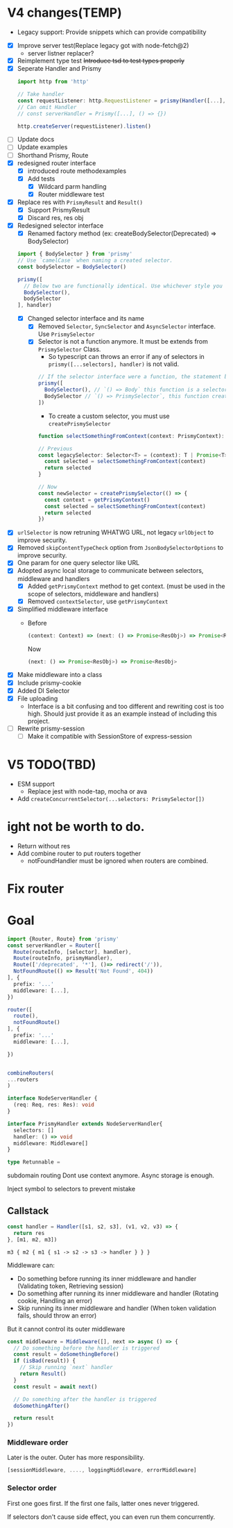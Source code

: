 # V4 changes(TEMP)
- Legacy support: Provide snippets which can provide compatibility
- [x] Improve server test(Replace legacy got with node-fetch@2)
  - server listner replacer?
- [x] Reimplement type test ~~Introduce tsd to test types properly~~
- [x] Seperate Handler and Prismy
  ```ts
  import http from 'http'

  // Take handler
  const requestListener: http.RequestListener = prismy(Handler([...], () => {}))
  // Can omit Handler
  // const serverHandler = Prismy([...], () => {})

  http.createServer(requestListener).listen()

  ```
- [ ] Update docs
- [ ] Update examples
- [ ] Shorthand Prismy, Route
- [x] redesigned router interface
  - [x] introduced route methodexamples
  - [x] Add tests
    - [x] Wildcard parm handling
    - [x] Router middleware test
- [x] Replace res with `PrismyResult` and `Result()`
  - [x] Support PrismyResult
  - [x] Discard res, res obj
- [x] Redesigned selector interface
  - [x] Renamed factory method (ex: createBodySelector(Deprecated) => BodySelector)
  ```ts
  import { BodySelector } from 'prismy'
  // Use `camelCase` when naming a created selector.
  const bodySelector = BodySelector()

  prismy([
    // Below two are functionally identical. Use whichever style you like.
    BodySelector(),
    bodySelector
  ], handler)
  ```
  - [x] Changed selector interface and its name
    - [x] Removed `Selector`, `SyncSelector` and `AsyncSelector` interface. Use `PrismySelector`
    - [x] Selector is not a function anymore. It must be extends from `PrismySelector` Class.
      - So typescript can throws an error if any of selectors in `prismy([...selectors], handler)` is not valid.
      ```ts
      // If the selector interface were a function, the statement below won't throw any type error although it is incorrect.
      prismy([
        BodySelector(), // `() => Body` this function is a selector.
        BodySelector // `() => PrismySelector`, this function creates a selector when called but definitely not a selector by itself.
      ])
      ```
      - To create a custom selector, you must use `createPrismySelector`
      ```ts
      function selectSomethingFromContext(context: PrismyContext): T

      // Previous
      const legacySelector: Selector<T> = (context): T | Promise<T> => {
        const selected = selectSomethingFromContext(context)
        return selected
      }

      // Now
      const newSelector = createPrismySelector(() => {
        const context = getPrismyContext()
        const selected = selectSomethingFromContext(context)
        return selected
      })
      ```
- [x] `urlSelector` is now retruning WHATWG URL, not legacy `urlObject` to improve security.
- [x] Removed `skipContentTypeCheck` option from `JsonBodySelectorOptions` to improve security.
- [x] One param for one query selector like URL
- [x] Adopted async local storage to communicate between selectors, middleware and handlers
  - [x] Added `getPrismyContext` method to get context. (must be used in the scope of selectors, middleware and handlers)
  - [x] Removed `contextSelector`, use `getPrismyContext`
- [x] Simplified middleware interface
  - Before

    ```ts
    (context: Context) => (next: () => Promise<ResObj>) => Promise<ResObj>
    ```

    Now

    ```ts
    (next: () => Promise<ResObj>) => Promise<ResObj>
    ```
- [x] Make middleware into a class
- [x] Include prismy-cookie
- [x] Added DI Selector
- [x] File uploading
  - Interface is a bit confusing and too different and rewriting cost is too high. Should just provide it as an example instead of including this project.
- [ ] Rewrite prismy-session
  - [ ] Make it compatible with SessionStore of express-session

# V5 TODO(TBD)

- ESM support
  - Replace jest with node-tap, mocha or ava
- Add `createConcurrentSelector(...selectors: PrismySelector[])`

# ight not be worth to do.

- Return without res
- Add combine router to put routers together
  - notFoundHandler must be ignored when routers are combined.

# Fix router

# Goal

```ts
import {Router, Route} from 'prismy'
const serverHandler = Router([
  Route(routeInfo, [selector], handler),
  Route(routeInfo, prismyHandler),
  Route(['/deprecated', '*'], ()=> redirect('/')),
  NotFoundRoute(() => Result('Not Found', 404))
], {
  prefix: '...'
  middleware: [...],
})

router([
  route(),
  notFoundRoute()
], {
  prefix: '...'
  middleware: [...],

})


combineRouters(
...routers
)

interface NodeServerHandler {
  (req: Req, res: Res): void
}

interface PrismyHandler extends NodeServerHandler{
  selectors: []
  handler: () => void
  middleware: Middleware[]
}

type Retunnable =

```

subdomain routing
Dont use context anymore. Async storage is enough.

Inject symbol to selectors to prevent mistake


## Callstack

```ts
const handler = Handler([s1, s2, s3], (v1, v2, v3) => {
  return res
}, [m1, m2, m3])
```

`m3 { m2 { m1 { s1 -> s2 -> s3 -> handler } } }`

Middleware can:
- Do something before running its inner middleware and handler (Validating token, Retrieving session)
- Do something after running its inner middleware and handler (Rotating cookie, Handling an error)
- Skip running its inner middleware and handler (When token validation fails, should throw an error)

But it cannot control its outer middleware

```ts
const middleware = Middleware([], next => async () => {
  // Do something before the handler is triggered
  const result = doSomethingBefore()
  if (isBad(result)) {
    // Skip running `next` handler
    return Result()
  }
  const result = await next()

  // Do something after the handler is triggered
  doSomethingAfter()

  return result
})
```

### Middleware order

Later is the outer.
Outer has more responsibility.

```ts
[sessionMiddleware, ...., loggingMiddleware, errorMiddleware]
```

### Selector order

First one goes first.
If the first one fails, latter ones never triggered.

If selectors don't cause side effect, you can even run them concurrently.
